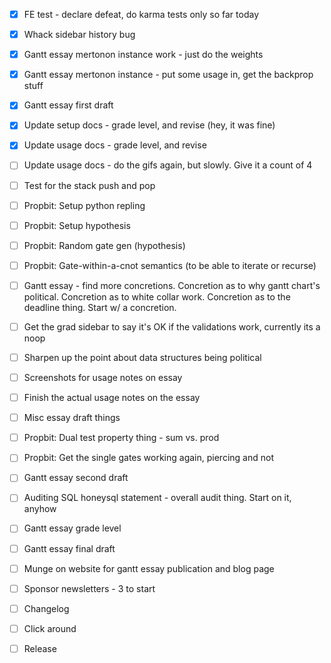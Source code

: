 - [x] FE test - declare defeat, do karma tests only so far today

- [x] Whack sidebar history bug

- [x] Gantt essay mertonon instance work - just do the weights
- [x] Gantt essay mertonon instance - put some usage in, get the backprop stuff
- [x] Gantt essay first draft
- [x] Update setup docs - grade level, and revise (hey, it was fine)
- [x] Update usage docs - grade level, and revise
- [ ] Update usage docs - do the gifs again, but slowly. Give it a count of 4
- [ ] Test for the stack push and pop
- [ ] Propbit: Setup python repling
- [ ] Propbit: Setup hypothesis
- [ ] Propbit: Random gate gen (hypothesis)
- [ ] Propbit: Gate-within-a-cnot semantics (to be able to iterate or recurse)

- [ ] Gantt essay - find more concretions. Concretion as to why gantt chart's political. Concretion as to white collar work. Concretion as to the deadline thing. Start w/ a concretion.
- [ ] Get the grad sidebar to say it's OK if the validations work, currently its a noop
- [ ] Sharpen up the point about data structures being political
- [ ] Screenshots for usage notes on essay
- [ ] Finish the actual usage notes on the essay
- [ ] Misc essay draft things
- [ ] Propbit: Dual test property thing - sum vs. prod
- [ ] Propbit: Get the single gates working again, piercing and not
- [ ] Gantt essay second draft
- [ ] Auditing SQL honeysql statement - overall audit thing. Start on it, anyhow

- [ ] Gantt essay grade level
- [ ] Gantt essay final draft
- [ ] Munge on website for gantt essay publication and blog page
- [ ] Sponsor newsletters - 3 to start
- [ ] Changelog
- [ ] Click around
- [ ] Release
